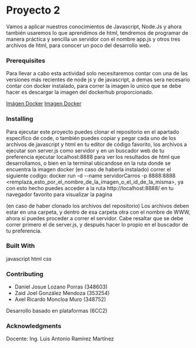 # Proyecto 2

Vamos a aplicar nuestros conocimientos de Javascript, Node.Js y ahora también usaremos lo que aprendimos de html, tendremos de programar de manera práctica y sencilla un servidor con el nombre app.js y otros tres archivos de html, para conocer un poco del desarrollo web.

### Prerequisites

Para llevar a cabo esta actividad solo necesitaremos contar con una de las versiones más recientes de node js y de javascript, a demas sera necesario contar con docker instalado, para correr la imagen lo unico que se debe hacer es descargar la imagen del dockerhub proporcionado.

[Imágen Docker](https://hub.docker.com/repository/docker/acsel11/carros_p5/general "Imágen Docker")
[Imagen Docker](https://hub.docker.com/repository/docker/daniel3486/carros_mpp/general "Imagen Docker")

### Installing

Para ejecutar este proyecto puedes clonar el repositorio en el apartado especifico de code, o también puedes copiar y pegar cada uno de los archivos de javascript y html en tu editor de código favorito, los archivos a ejecutar son server.js como servidor y en un buscador web de tu preferencia ejecutar localhost:8888 para ver los resultados de html que desarrollamos, o bien en la terminal ubicandose en la ruta donde se encuentra la imagen docker (en caso de haberla instalado) correr el siguiente codigo: docker run -d --name servidorCarros -p 8888:8888 <remplaza_esto_por_el_nombre_de_la_imagen_o_el_id_de_la_misma>, ya con esto hecho puedes acceder a la ruta http://localhost:8888/ en tu navegador favorito para visualizar la pagina 

(en caso de haber clonado los archivos del repositorio)
Los archivos deben estar en una carpeta, y dentro de esa carpeta otra con el nombre de WWW, ahora si puedes proceder a correr el servidor. Cabe resaltar que se debe correr primero el de server.js, y después hacer lo propio en el buscador de tu preferencia.

### Built With

javascript html css

### Contributing

- Daniel Josue Lozano Porras (348603)
- Zaid Joel González Mendoza (353254)
- Axel Ricardo Moncloa Muro (348752)

Desarrollo basado en plataformas (6CC2)

### Acknowledgments

Docente: Ing. Luis Antonio Ramírez Martínez
